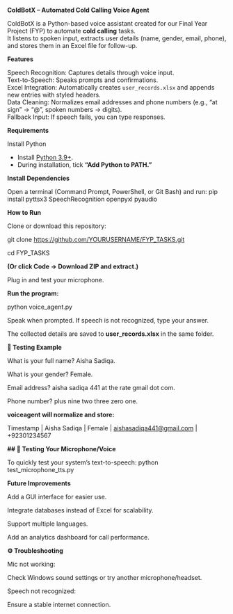 **ColdBotX – Automated Cold Calling Voice Agent**

ColdBotX is a Python-based voice assistant created for our Final Year Project (FYP) to automate **cold calling** tasks.  
It listens to spoken input, extracts user details (name, gender, email, phone), and stores them in an Excel file for follow-up.

**Features**

 Speech Recognition: Captures details through voice input.  
 Text-to-Speech: Speaks prompts and confirmations.  
 Excel Integration: Automatically creates `user_records.xlsx` and appends new entries with styled headers.  
 Data Cleaning: Normalizes email addresses and phone numbers (e.g., “at sign” → “@”, spoken numbers → digits).  
 Fallback Input: If speech fails, you can type responses.


**Requirements**

Install Python
- Install [Python 3.9+](https://www.python.org/downloads/).  
- During installation, tick **“Add Python to PATH.”**

**Install Dependencies**

Open a terminal (Command Prompt, PowerShell, or Git Bash) and run:
pip install pyttsx3 SpeechRecognition openpyxl pyaudio


**How to Run**

Clone or download this repository:

git clone https://github.com/YOURUSERNAME/FYP_TASKS.git

cd FYP_TASKS


**(Or click Code → Download ZIP and extract.)**

Plug in and test your microphone.

**Run the program:**

python voice_agent.py


Speak when prompted. If speech is not recognized, type your answer.

The collected details are saved to **user_records.xlsx** in the same folder.

**🧪 Testing Example**

What is your full name?	Aisha Sadiqa.

What is your gender?	Female.

Email address?	aisha sadiqa 441 at the rate gmail dot com.

Phone number?	plus nine two three zero one.

**voiceagent will normalize and store:**

Timestamp | Aisha Sadiqa | Female | aishasadiqa441@gmail.com | +92301234567

**## 🎤 Testing Your Microphone/Voice**

To quickly test your system’s text-to-speech:
python test_microphone_tts.py


**Future Improvements**

Add a GUI interface for easier use.

Integrate databases instead of Excel for scalability.

Support multiple languages.

Add an analytics dashboard for call performance.

**⚙ Troubleshooting**

Mic not working:                	

Check Windows sound settings or try another microphone/headset.

Speech not recognized:

Ensure a stable internet connection.


